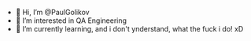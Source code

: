 - 👋 Hi, I’m @PaulGolikov
- 👀 I’m interested in QA Engineering
- 🌱 I’m currently learning, and i don't ynderstand, what the fuck i do! xD


<!---
PaulGolikov/PaulGolikov is a ✨ special ✨ repository because its `README.md` (this file) appears on your GitHub profile.
You can click the Preview link to take a look at your changes.
--->
